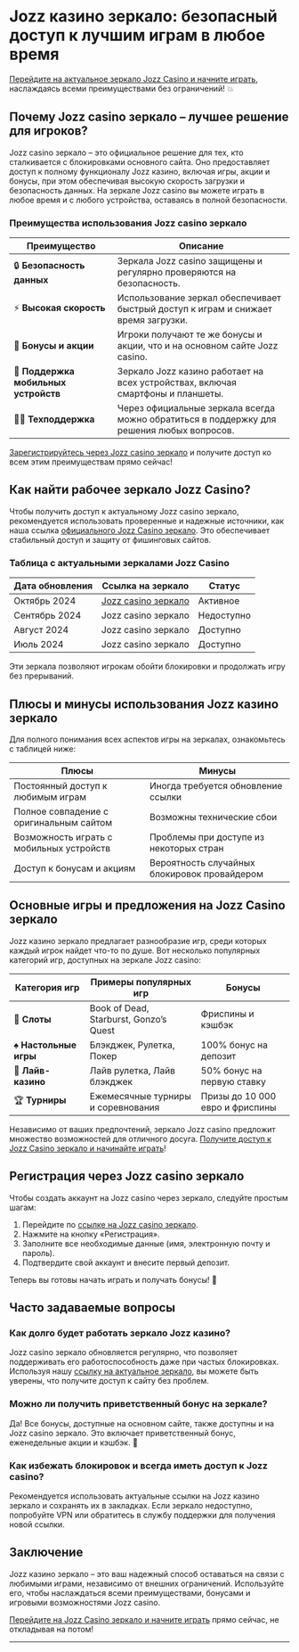 # Jozz казино зеркало: безопасный доступ к лучшим играм в любое время

[Перейдите на актуальное зеркало Jozz Casino и начните играть](https://tk435zi5i9.com/alt/jozz/registration?e8250665e216213938eeaefaf3e61c0a), наслаждаясь всеми преимуществами без ограничений! 💥

## Почему Jozz casino зеркало – лучшее решение для игроков?

Jozz casino зеркало – это официальное решение для тех, кто сталкивается с блокировками основного сайта. Оно предоставляет доступ к полному функционалу Jozz казино, включая игры, акции и бонусы, при этом обеспечивая высокую скорость загрузки и безопасность данных. На зеркале Jozz casino вы можете играть в любое время и с любого устройства, оставаясь в полной безопасности.

### Преимущества использования Jozz casino зеркало

| Преимущество                         | Описание                                                                                   |
|--------------------------------------|--------------------------------------------------------------------------------------------|
| 🔒 **Безопасность данных**           | Зеркала Jozz casino защищены и регулярно проверяются на безопасность.                      |
| ⚡ **Высокая скорость**               | Использование зеркал обеспечивает быстрый доступ к играм и снижает время загрузки.         |
| 🎁 **Бонусы и акции**                | Игроки получают те же бонусы и акции, что и на основном сайте Jozz casino.                 |
| 📱 **Поддержка мобильных устройств** | Зеркало Jozz казино работает на всех устройствах, включая смартфоны и планшеты.           |
| 👩‍💻 **Техподдержка**                | Через официальные зеркала всегда можно обратиться в поддержку для решения любых вопросов.  |

[Зарегистрируйтесь через Jozz casino зеркало](https://tk435zi5i9.com/alt/jozz/registration?e8250665e216213938eeaefaf3e61c0a) и получите доступ ко всем этим преимуществам прямо сейчас!

## Как найти рабочее зеркало Jozz Casino?

Чтобы получить доступ к актуальному Jozz casino зеркало, рекомендуется использовать проверенные и надежные источники, как наша ссылка [официального Jozz Casino зеркало](https://tk435zi5i9.com/alt/jozz/registration?e8250665e216213938eeaefaf3e61c0a). Это обеспечивает стабильный доступ и защиту от фишинговых сайтов.

### Таблица с актуальными зеркалами Jozz Casino

| Дата обновления     | Ссылка на зеркало                                            | Статус      |
|---------------------|--------------------------------------------------------------|-------------|
| Октябрь 2024        | [Jozz casino зеркало](https://tk435zi5i9.com/alt/jozz/registration?e8250665e216213938eeaefaf3e61c0a) | Активное    |
| Сентябрь 2024       | Jozz casino зеркало                                          | Недоступно  |
| Август 2024         | Jozz casino зеркало                                          | Доступно    |
| Июль 2024           | Jozz casino зеркало                                          | Доступно    |

Эти зеркала позволяют игрокам обойти блокировки и продолжать игру без прерываний.

## Плюсы и минусы использования Jozz казино зеркало

Для полного понимания всех аспектов игры на зеркалах, ознакомьтесь с таблицей ниже:

| Плюсы                                      | Минусы                                      |
|--------------------------------------------|---------------------------------------------|
| Постоянный доступ к любимым играм          | Иногда требуется обновление ссылки          |
| Полное совпадение с оригинальным сайтом    | Возможны технические сбои                   |
| Возможность играть с мобильных устройств   | Проблемы при доступе из некоторых стран     |
| Доступ к бонусам и акциям                  | Вероятность случайных блокировок провайдером|

## Основные игры и предложения на Jozz Casino зеркало

Jozz казино зеркало предлагает разнообразие игр, среди которых каждый игрок найдет что-то по душе. Вот несколько популярных категорий игр, доступных на зеркале Jozz casino:

| Категория игр         | Примеры популярных игр               | Бонусы                            |
|-----------------------|--------------------------------------|-----------------------------------|
| 🎰 **Слоты**          | Book of Dead, Starburst, Gonzo’s Quest | Фриспины и кэшбэк                 |
| ♠️ **Настольные игры**| Блэкджек, Рулетка, Покер              | 100% бонус на депозит             |
| 🎥 **Лайв-казино**    | Лайв рулетка, Лайв блэкджек           | 50% бонус на первую ставку        |
| 🏆 **Турниры**        | Ежемесячные турниры и соревнования    | Призы до 10 000 евро и фриспины   |

Независимо от ваших предпочтений, зеркало Jozz casino предложит множество возможностей для отличного досуга. [Получите доступ к Jozz Casino зеркало и начинайте играть](https://tk435zi5i9.com/alt/jozz/registration?e8250665e216213938eeaefaf3e61c0a)!

## Регистрация через Jozz casino зеркало

Чтобы создать аккаунт на Jozz casino через зеркало, следуйте простым шагам:

1. Перейдите по [ссылке на Jozz casino зеркало](https://tk435zi5i9.com/alt/jozz/registration?e8250665e216213938eeaefaf3e61c0a).
2. Нажмите на кнопку «Регистрация».
3. Заполните все необходимые данные (имя, электронную почту и пароль).
4. Подтвердите свой аккаунт и внесите первый депозит.

Теперь вы готовы начать играть и получать бонусы! 🎉

## Часто задаваемые вопросы

### Как долго будет работать зеркало Jozz казино?

Jozz casino зеркало обновляется регулярно, что позволяет поддерживать его работоспособность даже при частых блокировках. Используя нашу [ссылку на актуальное зеркало](https://tk435zi5i9.com/alt/jozz/registration?e8250665e216213938eeaefaf3e61c0a), вы можете быть уверены, что получите доступ к сайту без проблем.

### Можно ли получить приветственный бонус на зеркале?

Да! Все бонусы, доступные на основном сайте, также доступны и на Jozz casino зеркало. Это включает приветственный бонус, еженедельные акции и кэшбэк. 💸

### Как избежать блокировок и всегда иметь доступ к Jozz casino?

Рекомендуется использовать актуальные ссылки на Jozz казино зеркало и сохранять их в закладках. Если зеркало недоступно, попробуйте VPN или обратитесь в службу поддержки для получения новой ссылки.

## Заключение

Jozz казино зеркало – это ваш надежный способ оставаться на связи с любимыми играми, независимо от внешних ограничений. Используйте его, чтобы наслаждаться всеми преимуществами, бонусами и игровыми возможностями Jozz casino.

[Перейдите на Jozz Casino зеркало и начните играть](https://tk435zi5i9.com/alt/jozz/registration?e8250665e216213938eeaefaf3e61c0a) прямо сейчас, не откладывая на потом!

--- 
